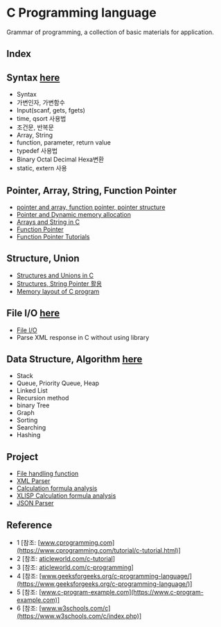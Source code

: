 # C Programming language
Grammar of programming, a collection of basic materials for application.

## Index
## Syntax  [here](https://github.com/csbyun-data/C-Pro/blob/main/chap01/README.md)
* Syntax
* 가변인자, 가변함수
* Input(scanf, gets, fgets)
* time, qsort 사용법
* 조건문, 반복문
* Array, String
* function, parameter, return value
* typedef 사용법
* Binary Octal Decimal Hexa변환
* static, extern 사용
  
## Pointer, Array, String, Function Pointer  
* [pointer and array, function pointer, pointer structure](https://github.com/csbyun-data/C-Pro/blob/main/chap02/Pointer_and_Array/READ.md)
* [Pointer and Dynamic memory allocation](https://github.com/csbyun-data/C-Pro/blob/main/chap02/Pointer_and_Dynamic_Allocation/README.md)
* [Arrays and String in C](https://github.com/csbyun-data/C-Pro/blob/main/chap02/Arrays_and_Strings_in_C/README.md)
* [Function Pointer](https://github.com/csbyun-data/C-Pro/blob/main/chap02/Function_Pointer/README.md)
* [Function Pointer Tutorials](https://github.com/csbyun-data/C-Pro/blob/main/chap02/Function_Pointer_Tutorials/README.md)

## Structure, Union
* [Structures and Unions in C](https://github.com/csbyun-data/C-Pro/blob/main/chap02/Structures_and_Union/README.md)
* [Structures, String Pointer 활용](https://github.com/csbyun-data/C-Pro/blob/main/chap02/Application/README.md)
* [Memory layout of C program](https://github.com/csbyun-data/C-Pro/blob/main/chap02/Memory-layout/README.md)
  
## File I/O  [here](https://github.com/csbyun-data/C-Pro/blob/main/chap03/README.md)
* [File I/O](https://github.com/csbyun-data/C-Pro/blob/main/chap03/File/README.md)
* Parse XML response in C without using library

## Data Structure, Algorithm  [here](https://github.com/csbyun-data/C-Pro/blob/main/chap04/README.md)
* Stack
* Queue, Priority Queue, Heap
* Linked List
* Recursion method
* binary Tree
* Graph
* Sorting
* Searching
* Hashing

## Project  
* [File handling function](https://github.com/csbyun-data/C-Pro/blob/main/chap05/File/README.md)
* [XML Parser](https://github.com/csbyun-data/C-Pro/blob/main/chap05/XML_Parser/README.md)
* [Calculation formula analysis](https://github.com/csbyun-data/C-Pro/blob/main/chap05/Calc/README.md)
* [XLISP Calculation formula analysis](https://github.com/csbyun-data/C-Pro/blob/main/chap05/XLISP/README.md)
* [JSON Parser](https://github.com/csbyun-data/C-Pro/blob/main/chap05/JSON/README.md)

## Reference
* 1 [참조: [www.cprogramming.com](https://www.cprogramming.com/tutorial/c-tutorial.html)]
* 2 [참조: [aticleworld.com/c-tutorial](https://aticleworld.com/c-tutorial/)]
* 3 [참조: [aticleworld.com/c-programming](https://aticleworld.com/c-programming/)]
* 4 [참조: [www.geeksforgeeks.org/c-programming-language/](https://www.geeksforgeeks.org/c-programming-language/)]
* 5 [참조: [www.c-program-example.com](https://www.c-program-example.com)]
* 6 [참조: [www.w3schools.com/c](https://www.w3schools.com/c/index.php)]
